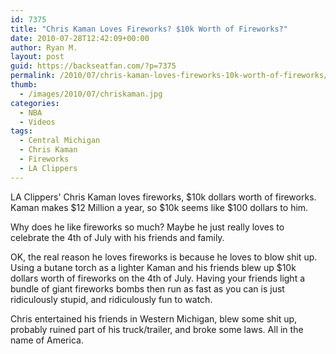 ```yaml
---
id: 7375
title: "Chris Kaman Loves Fireworks? $10k Worth of Fireworks?"
date: 2010-07-28T12:42:09+00:00
author: Ryan M.
layout: post
guid: https://backseatfan.com/?p=7375
permalink: /2010/07/chris-kaman-loves-fireworks-10k-worth-of-fireworks/
thumb:
  - /images/2010/07/chriskaman.jpg
categories:
  - NBA
  - Videos
tags:
  - Central Michigan
  - Chris Kaman
  - Fireworks
  - LA Clippers
---
```


<div class="entry">
  <p>
  </p>

  <p>
    LA Clippers' Chris Kaman loves fireworks, $10k dollars worth of fireworks. Kaman makes $12 Million a year, so $10k seems like $100 dollars to him.
  </p>

  <p>
    Why does he like fireworks so much? Maybe he just really loves to celebrate the 4th of July with his friends and family.
  </p>

  <p>
    OK, the real reason he loves fireworks is because he loves to blow shit up. Using a butane torch as a lighter Kaman and his friends blew up $10k dollars worth of fireworks on the 4th of July. Having your friends light a bundle of giant fireworks bombs then run as fast as you can is just ridiculously stupid, and ridiculously fun to watch.
  </p>

  <p>
    Chris entertained his friends in Western Michigan, blew some shit up, probably ruined part of his truck/trailer, and broke some laws. All in the name of America.
  </p>
</div>
